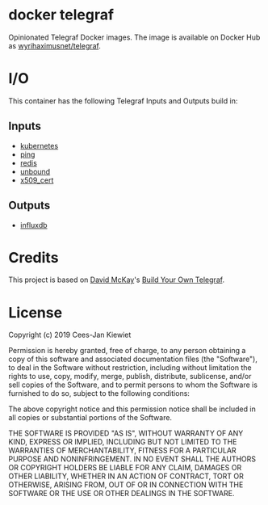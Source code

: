 # docker telegraf

Opinionated Telegraf Docker images. The image is available on Docker Hub as [wyrihaximusnet/telegraf](https://hub.docker.com/r/wyrihaximusnet/telegraf).

# I/O

This container has the following Telegraf Inputs and Outputs build in:

## Inputs

* [kubernetes](https://github.com/influxdata/telegraf/tree/master/plugins/inputs/kubernetes)
* [ping](https://github.com/influxdata/telegraf/tree/master/plugins/inputs/ping)
* [redis](https://github.com/influxdata/telegraf/tree/master/plugins/inputs/redis)
* [unbound](https://github.com/influxdata/telegraf/tree/master/plugins/inputs/unbound)
* [x509_cert](https://github.com/influxdata/telegraf/tree/master/plugins/inputs/x509_cert)

## Outputs

* [influxdb](https://github.com/influxdata/telegraf/tree/master/plugins/outputs/influxdb)

# Credits

This project is based on [David McKay](https://github.com/rawkode)'s [Build Your Own Telegraf](https://github.com/rawkode/bring-your-own-telegraf).

# License

Copyright (c) 2019 Cees-Jan Kiewiet

Permission is hereby granted, free of charge, to any person obtaining a copy
of this software and associated documentation files (the "Software"), to deal
in the Software without restriction, including without limitation the rights
to use, copy, modify, merge, publish, distribute, sublicense, and/or sell
copies of the Software, and to permit persons to whom the Software is
furnished to do so, subject to the following conditions:

The above copyright notice and this permission notice shall be included in all
copies or substantial portions of the Software.

THE SOFTWARE IS PROVIDED "AS IS", WITHOUT WARRANTY OF ANY KIND, EXPRESS OR
IMPLIED, INCLUDING BUT NOT LIMITED TO THE WARRANTIES OF MERCHANTABILITY,
FITNESS FOR A PARTICULAR PURPOSE AND NONINFRINGEMENT. IN NO EVENT SHALL THE
AUTHORS OR COPYRIGHT HOLDERS BE LIABLE FOR ANY CLAIM, DAMAGES OR OTHER
LIABILITY, WHETHER IN AN ACTION OF CONTRACT, TORT OR OTHERWISE, ARISING FROM,
OUT OF OR IN CONNECTION WITH THE SOFTWARE OR THE USE OR OTHER DEALINGS IN THE
SOFTWARE.
